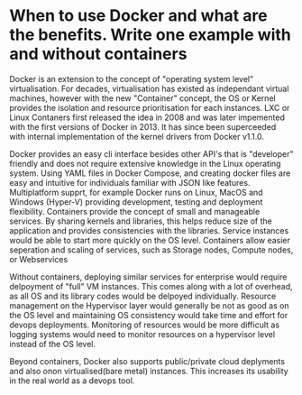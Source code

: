 # When to use Docker and what are the benefits. Write one example with and without containers
Docker is an extension to the concept of "operating system level" virtualisation. For decades, virtualisation has existed as independant virtual machines, however with the new "Container" concept, the OS or Kernel provides the isolation and resource prioritisation for each instances.
LXC or Linux Contaners first released the idea in 2008 and was later impemented with the first versions of Docker in 2013. It has since been superceeded with internal implementation of the kernel drivers from Docker v1.1.0.

Docker provides an easy cli interface besides other API's that is "developer" friendly and does not require extensive knowledge in the Linux operating system.
Using YAML files in Docker Compose, and creating docker files are easy and intuitive for individuals familiar with JSON like features.
Multiplatform supprt, for example Docker runs on Linux, MacOS and Windows (Hyper-V) providing development, testing and deployment flexibility.
Containers provide the concept of small and manageable services. By sharing kernels and libraries, this helps reduce size of the application and provides consistencies with the libraries. Service instances would be able to start more quickly on the OS level.
Containers allow easier seperation and scaling of services, such as Storage nodes, Compute nodes, or Webservices

Without containers, deploying similar services for enterprise would require delpoyment of "full" VM instances. This comes along with a lot of overhead, as all OS and its library codes would be delpoyed individually. 
Resource management on the Hypervisor layer would generally be not as good as on the OS level and maintaining OS consistency would take time and effort for devops deployments.
Monitoring of resources would be more difficult as logging systems would need to monitor resources on a hypervisor level instead of the OS level.

Beyond containers, Docker also supports public/private cloud deplyments and also onon virtualised(bare metal) instances. This increases its usability in the real world as a devops tool.

